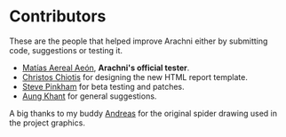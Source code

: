# Contributors

These are the people that helped improve Arachni either by submitting code, suggestions or testing it.

- [Matías Aereal Aeón](http://mfsec.com.ar/), **Arachni's official tester**.
- [Christos Chiotis](mailto:chris@survivetheinternet.com) for designing the new HTML report template.
- [Steve Pinkham](http://github.com/spinkham) for beta testing and patches.
- [Aung Khant](mailto:aungkhant@yehg.net) for general suggestions.

A big thanks to my buddy [Andreas](mailto:rainmakergr@gmail.com) for the original spider drawing used in the project graphics.
